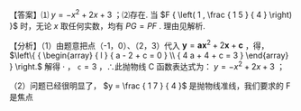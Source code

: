 【答案】⑴ $y = - x ^ { 2 } + 2 x + 3$ ；⑵存在. 当 $F { \left( 1 , \frac { 1 5 } { 4 } \right) }$ 时，无论 $x$ 取任何实数，均有 $P G = P F$ . 理由见解析.

【分析】（1）由题意把点（-1，0）、（2，3）代入 $\scriptstyle \mathbf { y } = \mathbf { a } \mathbf { x } ^ { 2 } + 2 \mathbf { x } + \mathbf { c }$ ，得， $\left\{ { \begin{array} { l } { a - 2 + c = 0 } \\ { 4 a + 4 + c = 3 } \end{array} } \right.$ 解得 $\cdot$ ， $\mathtt { c } { = } 3$ ，∴此抛物线 C 函数表达式为： $y = - x ^ { 2 } + 2 x + 3$ ；

（2）问题已经很明显了， $y = \frac { 1 7 } { 4 }$ 是抛物线准线，我们要求的 F 是焦点  
